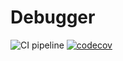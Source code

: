 # Debugger

![CI pipeline](https://github.com/szemul/debugger/actions/workflows/php.yml/badge.svg)
[![codecov](https://codecov.io/gh/szemul/debugger/branch/main/graph/badge.svg?token=LWU21ODMOU)](https://codecov.io/gh/szemul/debugger)
